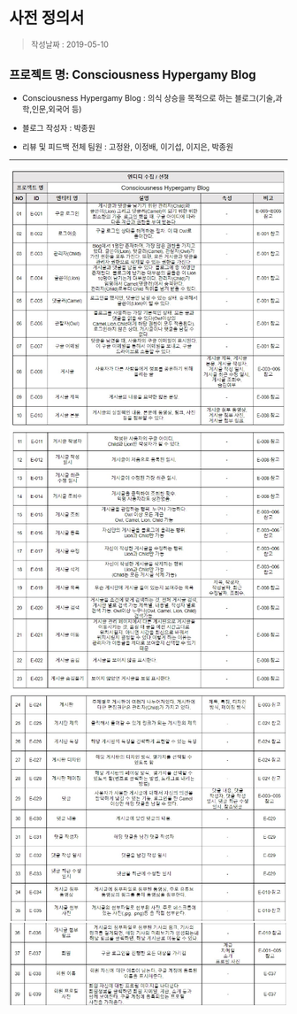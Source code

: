 **사전 정의서**
=======================================
>작성날짜 : 2019-05-10

## 프로젝트 명: Consciousness Hypergamy Blog

* Consciousness Hypergamy Blog : 의식 상승을 목적으로 하는 블로그(기술,과학,인문,외국어 등)

* 블로그 작성자 : 박종원

* 리뷰 및 피드백 전체 팀원 : 고정완, 이정배, 이기섭, 이지은, 박종원

---

![Alt text](/images/4.Entity_Definition_Document/Entity1.jpg "Entity1")
![Alt text](/images/4.Entity_Definition_Document/Entity2.jpg "Entity2")
![Alt text](/images/4.Entity_Definition_Document/Entity3.jpg "Entity3")
![Alt text](/images/4.Entity_Definition_Document/Entity4.jpg "Entity4")
